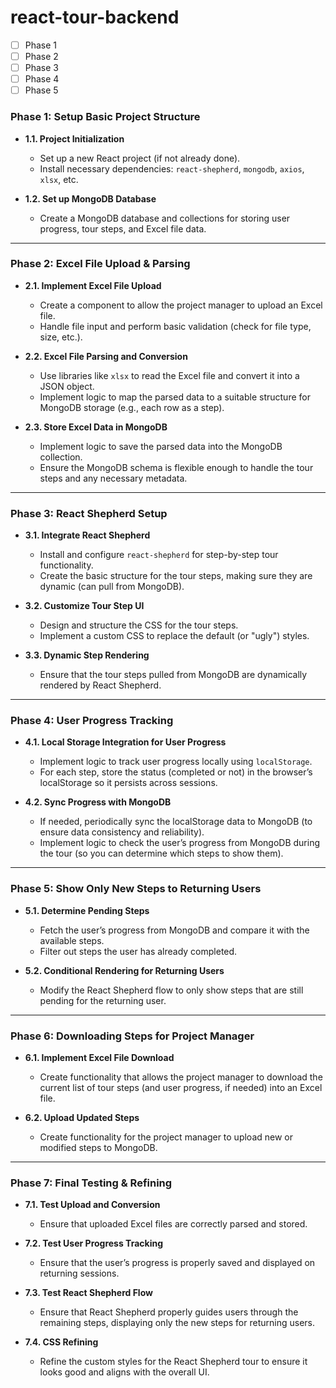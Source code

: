 # react-tour-backend
- [ ] Phase 1
- [ ] Phase 2
- [ ] Phase 3
- [ ] Phase 4
- [ ] Phase 5

### **Phase 1: Setup Basic Project Structure**
- **1.1. Project Initialization**  
  - Set up a new React project (if not already done).
  - Install necessary dependencies: `react-shepherd`, `mongodb`, `axios`, `xlsx`, etc.
  
- **1.2. Set up MongoDB Database**  
  - Create a MongoDB database and collections for storing user progress, tour steps, and Excel file data.
  
---

### **Phase 2: Excel File Upload & Parsing**
- **2.1. Implement Excel File Upload**  
  - Create a component to allow the project manager to upload an Excel file.
  - Handle file input and perform basic validation (check for file type, size, etc.).
  
- **2.2. Excel File Parsing and Conversion**  
  - Use libraries like `xlsx` to read the Excel file and convert it into a JSON object.
  - Implement logic to map the parsed data to a suitable structure for MongoDB storage (e.g., each row as a step).

- **2.3. Store Excel Data in MongoDB**  
  - Implement logic to save the parsed data into the MongoDB collection.
  - Ensure the MongoDB schema is flexible enough to handle the tour steps and any necessary metadata.

---

### **Phase 3: React Shepherd Setup**
- **3.1. Integrate React Shepherd**  
  - Install and configure `react-shepherd` for step-by-step tour functionality.
  - Create the basic structure for the tour steps, making sure they are dynamic (can pull from MongoDB).

- **3.2. Customize Tour Step UI**  
  - Design and structure the CSS for the tour steps.
  - Implement a custom CSS to replace the default (or "ugly") styles.
  
- **3.3. Dynamic Step Rendering**  
  - Ensure that the tour steps pulled from MongoDB are dynamically rendered by React Shepherd.

---

### **Phase 4: User Progress Tracking**
- **4.1. Local Storage Integration for User Progress**  
  - Implement logic to track user progress locally using `localStorage`. 
  - For each step, store the status (completed or not) in the browser’s localStorage so it persists across sessions.

- **4.2. Sync Progress with MongoDB**  
  - If needed, periodically sync the localStorage data to MongoDB (to ensure data consistency and reliability).
  - Implement logic to check the user’s progress from MongoDB during the tour (so you can determine which steps to show them).

---

### **Phase 5: Show Only New Steps to Returning Users**
- **5.1. Determine Pending Steps**  
  - Fetch the user’s progress from MongoDB and compare it with the available steps.
  - Filter out steps the user has already completed.

- **5.2. Conditional Rendering for Returning Users**  
  - Modify the React Shepherd flow to only show steps that are still pending for the returning user.

---

### **Phase 6: Downloading Steps for Project Manager**
- **6.1. Implement Excel File Download**  
  - Create functionality that allows the project manager to download the current list of tour steps (and user progress, if needed) into an Excel file.
  
- **6.2. Upload Updated Steps**  
  - Create functionality for the project manager to upload new or modified steps to MongoDB.

---

### **Phase 7: Final Testing & Refining**
- **7.1. Test Upload and Conversion**  
  - Ensure that uploaded Excel files are correctly parsed and stored.
  
- **7.2. Test User Progress Tracking**  
  - Ensure that the user’s progress is properly saved and displayed on returning sessions.
  
- **7.3. Test React Shepherd Flow**  
  - Ensure that React Shepherd properly guides users through the remaining steps, displaying only the new steps for returning users.

- **7.4. CSS Refining**  
  - Refine the custom styles for the React Shepherd tour to ensure it looks good and aligns with the overall UI.
